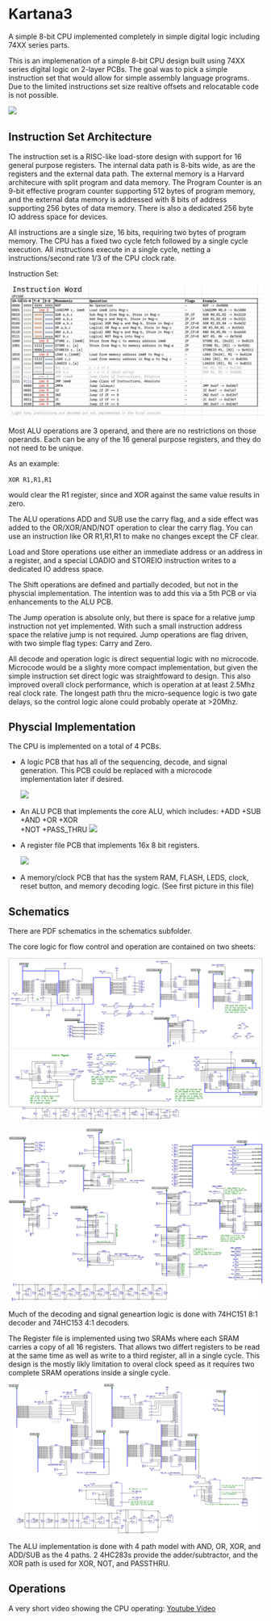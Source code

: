# Kartana3
A simple 8-bit CPU implemented completely in simple digital logic including 74XX series parts.

This is an implemenation of a simple 8-bit CPU design built using 74XX series digital logic on 2-layer PCBs.  The goal was to pick a simple instruction set that would allow for simple assembly language programs.  Due to the limited instructions set size realtive offsets and relocatable code is not possible.

![](/images/IMG_7407.jpeg)

## Instruction Set Architecture

The instruction set is a RISC-like load-store design with support for 16 general purpose registers.  The internal data path is 8-bits wide, as are the registers and the external data path.  The external memory is a Harvard architecure with split program and data memory. The Program Counter is an 9-bit effective program counter supporting 512 bytes of program memory, and the external data memory is addressed with 8 bits of address supporting 256 bytes of data memory.  There is also a dedicated 256 byte IO address space for devices.

All instructions are a single size, 16 bits, requiring two bytes of program memory.   The CPU has a fixed two cycle fetch followed by a single cycle execution.  All instructions execute in a single cycle, netting a instructions/second rate 1/3 of the CPU clock rate.

Instruction Set:

![](/Docs/InstructionSetSummary.jpg)

Most ALU operations are 3 operand, and there are no restrictions on those operands.  Each can be any of the 16 general purpose registers, and they do not need to be unique.

As an example:

`XOR R1,R1,R1`

would clear the R1 register, since and XOR against the same value results in zero.

The ALU operations ADD and SUB use the carry flag, and a side effect was added to the OR/XOR/AND/NOT operation to clear the carry flag.   You can use an instruction like OR R1,R1,R1 to make no changes except the CF clear.

Load and Store operations use either an immediate address or an address in a register, and a special LOADIO and STOREIO instruction writes to a dedicated IO address space.

The Shift operations are defined and partially decoded, but not in the physcial implementation.  The intention was to add this via a 5th PCB or via enhancements to the ALU PCB.

The Jump operation is absolute only, but there is space for a relative jump instruction not yet implemented.  With such a small instruction address space the relative jump is not required.  Jump operations are flag driven, with two simple flag types: Carry and Zero.

All decode and operation logic is direct sequential logic with no microcode.  Microcode would be a slighty more compact implementation, but given the simple instruction set direct logic was straightfoward to design. This also improved overall clock performance, which is operation at at least 2.5Mhz real clock rate.  The longest path thru the micro-sequence logic is two gate delays, so the control logic alone could probably operate at >20Mhz.

## Physcial Implementation

The CPU is implemented on a total of 4 PCBs.

- A logic PCB that has all of the sequencing, decode, and signal generation.  This PCB could be replaced with a microcode implementation later if desired.

  ![](/images/IMG_7409.jpeg)

- An ALU PCB that implements the core ALU, which includes:
  +ADD 
  +SUB
  +AND
  +OR 
  +XOR   
  +NOT
  +PASS_THRU
  ![](/images/IMG_7412.jpeg)

- A register file PCB that implements 16x 8 bit registers. 

  ![](/images/IMG_7413.jpeg)

- A memory/clock PCB that has the system RAM, FLASH, LEDS, clock, reset button, and memory decoding logic.  (See first picture in this file)

## Schematics

There are PDF schematics in the schematics subfolder.

The core logic for flow control and operation are contained on two sheets:

![](/images/ControlSchematicPage1.png)

![](/images/ControlSchematicPage2.png)

Much of the decoding and signal geneartion logic is done with 74HC151 8:1 decoder and 74HC153 4:1 decoders. 

The Register file is implemented using two SRAMs where each SRAM carries a copy of all 16 registers.  That allows two differt registers to be read at the same time as well as write to a third register, all in a single cycle.  This design is the mostly likly limitation to overal clock speed as it requires two complete SRAM operations inside a single cycle.

![](/images/RegFilePage1.png)

The ALU implementation is done with 4 path model with AND, OR, XOR, and ADD/SUB as the 4 paths.  2 4HC283s provide the adder/subtractor, and the XOR path is used for XOR, NOT, and PASSTHRU.


## Operations
A very short video showing the CPU operating:
[Youtube Video](https://youtu.be/YNhLuDI3SnE)





